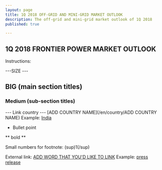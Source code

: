 ```yaml
---
layout: page
title: 1Q 2018 OFF-GRID AND MINI-GRID MARKET OUTLOOK
description: The off-grid and mini-grid market outlook of 1Q 2018
published: true

---
```


## 1Q 2018 FRONTIER POWER MARKET OUTLOOK



Instructions:

---SIZE ---
## BIG (main section titles)
### Medium (sub-section titles)

--- Link country ---
[ADD COUNTRY NAME](/en/country/ADD COUNTRY NAME)
Example: [India](/en/country/India)

* Bullet point

** bold **

Small numbers for footnote: (sup)1(/sup)

External link: <a href="ADD FULL LINK">ADD WORD THAT YOU'D LIKE TO LINK</a>
Example: <a href="https://www.plugintheworld.com/mobisol/2017/09/25/mobisol-gears-up-for-growth-with-eight-digit-us-dollar-spv-financing/">press release</a>


